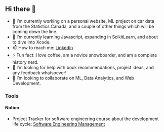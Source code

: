 ## Hi there 👋

<!--
**BillingtonDev/BillingtonDev** is a ✨ _special_ ✨ repository because its `README.md` (this file) appears on your GitHub profile.

Here are some ideas to get you started:
- 😄 Pronouns: ...
-->
- 🔭 I’m currently working on a personal website, ML project on car data from the Statistics Canada, and a couple of other things which will be coming down the line.
- 🌱 I’m currently learning Javascript, expanding in ScikitLearn, and about to dive into Xcode.
- 📫 How to reach me: [LinkedIn](https://www.linkedin.com/in/micah-billington/)
- ⚡ Fun fact: I love coffee, am a novice snowboarder, and am a complete history nerd.
- 🤔 I’m looking for help with book recommendations, project ideas, and any feedback whatsoever!
- 👯 I’m looking to collaborate on ML, Data Analytics, and Web Development.

### Tools
#### Notion <picture src="[https://github.com/favicon.ico](https://upload.wikimedia.org/wikipedia/commons/4/45/Notion_app_logo.png)" width="48"> 
- Project Tracker for software engineering course about the development life cycle: [Software Engineering Management](https://plum-caraway-dfe.notion.site/Software-Engineering-Management-185023bfc9f280a6b2c2e390edcd84a1)

